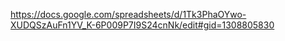 https://docs.google.com/spreadsheets/d/1Tk3PhaOYwo-XUDQSzAuFn1YV_K-6P009P7I9S24cnNk/edit#gid=1308805830